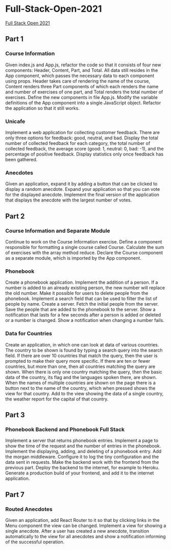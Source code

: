 # Full-Stack-Open-2021
[Full Stack Open 2021](https://fullstackopen.com/en/)

## Part 1
### Course Information
Given index.js and App.js, refactor the code so that it consists of four new components: Header, Content, Part, and Total. All data still resides in the App component, which passes the necessary data to each component using props. Header takes care of rendering the name of the course, Content renders three Part components of which each renders the name and number of exercises of one part, and Total renders the total number of exercises. Define the new components in file App.js. Modify the variable definitions of the App component into a single JavaScript object. Refactor the application so that it still works.

### Unicafe
Implement a web application for collecting customer feedback. There are only three options for feedback: good, neutral, and bad. Display the total number of collected feedback for each category, the total number of collected feedback, the average score (good: 1, neutral: 0, bad: -1), and the percentage of positive feedback. Display statistics only once feedback has been gathered.

### Anecdotes
Given an application, expand it by adding a button that can be clicked to display a random anecdote. Expand your application so that you can vote for the displayed anecdote. Implement the final version of the application that displays the anecdote with the largest number of votes.

## Part 2
### Course Information and Separate Module
Continue to work on the Course Information exercise. Define a component responsible for formatting a single course called Course. Calculate the sum of exercises with the array method reduce. Declare the Course component as a separate module, which is imported by the App component.

### Phonebook
Create a phonebook application. Implement the addition of a person. If a number is added to an already existing person, the new number will replace the old number. Make it possible for users to delete people from the phonebook. Implement a search field that can be used to filter the list of people by name. Create a server. Fetch the initial people from the server. Save the people that are added to the phonebook to the server. Show a notification that lasts for a few seconds after a person is added or deleted or a number is changed. Show a notification when changing a number fails.

### Data for Countries
Create an application, in which one can look at data of various countries. The country to be shown is found by typing a search query into the search field. If there are over 10 countries that match the query, then the user is prompted to make their query more specific. If there are ten or fewer countries, but more than one, then all countries matching the query are shown. When there is only one country matching the query, then the basic data of the country, its flag and the languages spoken there, are shown. When the names of multiple countries are shown on the page there is a button next to the name of the country, which when pressed shows the view for that country. Add to the view showing the data of a single country, the weather report for the capital of that country.

## Part 3
### Phonebook Backend and Phonebook Full Stack
Implement a server that returns phonebook entries. Implement a page to show the time of the request and the number of entries in the phonebook. Implement the displaying, adding, and deleting of a phonebook entry. Add the morgan middleware. Configure it to log the tiny configuration and the data sent in requests. Make the backend work with the frontend from the previous part. Deploy the backend to the internet, for example to Heroku. Generate a production build of your frontend, and add it to the internet application.

## Part 7
### Routed Anecdotes
Given an application, add React Router to it so that by clicking links in the Menu component the view can be changed. Implement a view for showing a single anecdote. After a user has created a new anecdote, transition automatically to the view for all anecdotes and show a notification informing of the successful operation.
